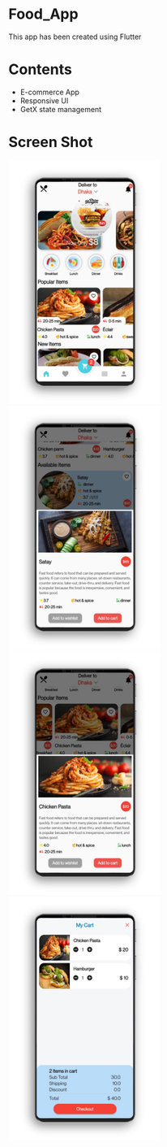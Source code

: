 # Food_App
This app has been created using Flutter

# Contents
* E-commerce App
* Responsive UI
* GetX state management

# Screen Shot

<img src="sample/screenshot_1.jpg" width="300" height="480">
<img src="sample/screenshot_2.jpg" width="300" height="480">
<img src="sample/screenshot_3.jpg" width="300" height="480">
<img src="sample/screenshot_4.jpg" width="300" height="480">


